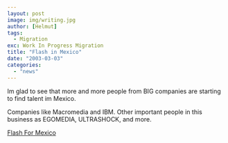 ```yaml
---
layout: post
image: img/writing.jpg
author: [Helmut]
tags:
  - Migration
exc: Work In Progress Migration
title: "Flash in Mexico"
date: "2003-03-03"
categories: 
  - "news"
---
```


Im glad to see that more and more people from BIG companies are starting to find talent im Mexico.

Companies like Macromedia and IBM. Other important people in this business as EGOMEDIA, ULTRASHOCK, and more.

[Flash For Mexico](http://www.flashformexico.org/)
